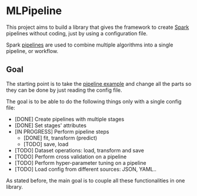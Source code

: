 # MLPipeline
This project aims to build a library that gives the framework to create [Spark](https://spark.apache.org) pipelines without coding, just by using a configuration file.

Spark [pipelines](https://spark.apache.org/docs/latest/ml-pipeline.html) are used to combine multiple algorithms into a single pipeline, or workflow.

 ## Goal
 The starting point is to take the [pipeline example](https://github.com/apache/spark/blob/master/examples/src/main/python/ml/pipeline_example.py) and change all the parts so they can be done by just reading the config file.
 
 The goal is to be able to do the following things only with a single config file:
 * [DONE] Create pipelines with multiple stages
 * [DONE] Set stages' attributes
 * [IN PROGRESS] Perform pipeline steps
    * [DONE] fit, transform (predict)
    * [TODO] save, load
 * [TODO] Dataset operations: load, transform and save 
 * [TODO] Perform cross validation on a pipeline 
 * [TODO] Perform hyper-parameter tuning on a pipeline 
 * [TODO] Load config from different sources: JSON, YAML.. 
 
 As stated before, the main goal is to couple all these functionalities in one library.
 
  
 